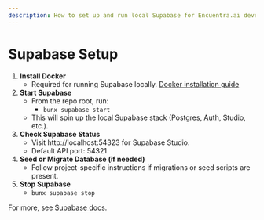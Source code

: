 ```yaml
---
description: How to set up and run local Supabase for Encuentra.ai development.
---
```


# Supabase Setup

1. **Install Docker**
   - Required for running Supabase locally. [Docker installation guide](https://docs.docker.com/get-docker/)
2. **Start Supabase**
   - From the repo root, run:
     - `bunx supabase start`
   - This will spin up the local Supabase stack (Postgres, Auth, Studio, etc.).
3. **Check Supabase Status**
   - Visit http://localhost:54323 for Supabase Studio.
   - Default API port: 54321
4. **Seed or Migrate Database (if needed)**
   - Follow project-specific instructions if migrations or seed scripts are present.
5. **Stop Supabase**
   - `bunx supabase stop`

For more, see [Supabase docs](https://supabase.com/docs/guides/local-development).
